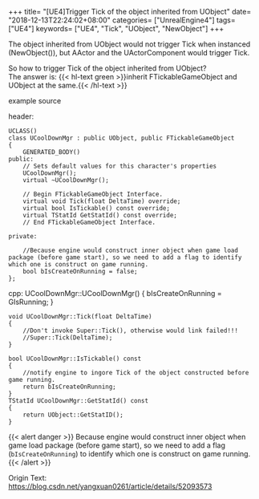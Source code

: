 +++
title= "[UE4]Trigger Tick of the object inherited from UObject"
date= "2018-12-13T22:24:02+08:00"
categories= ["UnrealEngine4"]
tags= ["UE4"]
keywords= ["UE4", "Tick", "UObject", "NewObject"]
+++

The object inherited from UObject would not trigger Tick when instanced (NewObject<UObject>()), but AActor and the UActorComponent would trigger Tick.

So how to trigger Tick of the object inherited from UObject?  
The answer is: {{< hl-text green >}}inherit FTickableGameObject and UObject at the same.{{< /hl-text >}}

example source

header:

    UCLASS()
    class UCoolDownMgr : public UObject, public FTickableGameObject
    {
        GENERATED_BODY()
    public:
        // Sets default values for this character's properties
        UCoolDownMgr();
        virtual ~UCoolDownMgr();
     
        // Begin FTickableGameObject Interface.
        virtual void Tick(float DeltaTime) override;
        virtual bool IsTickable() const override;
        virtual TStatId GetStatId() const override;
        // End FTickableGameObject Interface.
        
    private:
        
        //Because engine would construct inner object when game load package (before game start), so we need to add a flag to identify which one is construct on game running.
        bool bIsCreateOnRunning = false;
    };
    
cpp:
    UCoolDownMgr::UCoolDownMgr()
    {
        bIsCreateOnRunning = GIsRunning;
    }

    void UCoolDownMgr::Tick(float DeltaTime)
    {
        //Don't invoke Super::Tick(), otherwise would link failed!!!
        //Super::Tick(DeltaTime);
    }
     
    bool UCoolDownMgr::IsTickable() const
    {
        //notify engine to ingore Tick of the object constructed before game running.
        return bIsCreateOnRunning;
    }
    TStatId UCoolDownMgr::GetStatId() const
    {
        return UObject::GetStatID();
    }
    
{{< alert danger >}}
Because engine would construct inner object when game load package (before game start), so we need to add a flag (`bIsCreateOnRunning`) to identify which one is construct on game running.
{{< /alert >}}

Origin Text:  
https://blog.csdn.net/yangxuan0261/article/details/52093573